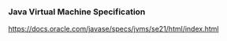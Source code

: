 ### Java Virtual Machine Specification

https://docs.oracle.com/javase/specs/jvms/se21/html/index.html